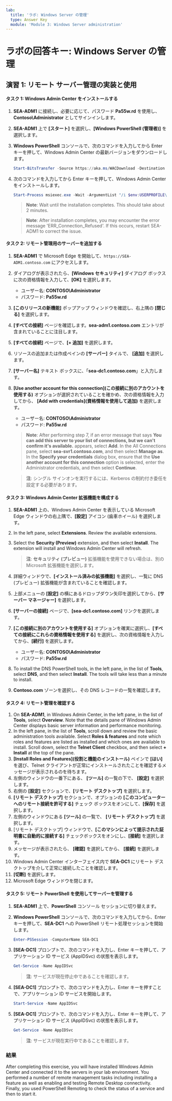 ```yaml
---
lab:
  title: 'ラボ: Windows Server の管理'
  type: Answer Key
  module: 'Module 3: Windows Server administration'
---
```


# <a name="lab-answer-key-managing-windows-server"></a>ラボの回答キー: Windows Server の管理

## <a name="exercise-1-implementing-and-using-remote-server-administration"></a>演習 1: リモート サーバー管理の実装と使用

#### <a name="task-1-install-windows-admin-center"></a>タスク 1: Windows Admin Center をインストールする

1. **SEA-ADM1** に接続し、必要に応じて、パスワード **Pa55w.rd** を使用し、**Contoso\\Administrator** としてサインインします。
1. **SEA-ADM1** 上で **[スタート]** を選択し、**[Windows PowerShell (管理者)]** を選択します。
1. **Windows PowerShell** コンソールで、次のコマンドを入力してから Enter キーを押して、Windows Admin Center の最新バージョンをダウンロードします。
    
   ```powershell
   Start-BitsTransfer -Source https://aka.ms/WACDownload -Destination "$env:USERPROFILE\Downloads\WindowsAdminCenter.msi"
   ```
1. 次のコマンドを入力してから Enter キーを押して、Windows Admin Center をインストールします。
    
   ```powershell
   Start-Process msiexec.exe -Wait -ArgumentList "/i $env:USERPROFILE\Downloads\WindowsAdminCenter.msi /qn /L*v log.txt REGISTRY_REDIRECT_PORT_80=1 SME_PORT=443 SSL_CERTIFICATE_OPTION=generate"
   ```

   > <bpt id="p1">**</bpt>Note<ept id="p1">**</ept>: Wait until the installation completes. This should take about 2 minutes.
   
   > <bpt id="p1">**</bpt>Note<ept id="p1">**</ept>: After installation completes, you may encounter the error message 'ERR_Connection_Refused'. If this occurs, restart SEA-ADM1 to correct the issue.

#### <a name="task-2-add-servers-for-remote-administration"></a>タスク 2: リモート管理用のサーバーを追加する

1. **SEA-ADM1** で Microsoft Edge を開始して、`https://SEA-ADM1.contoso.com` にアクセスします。 
1. ダイアログが表示されたら、**[Windows セキュリティ]** ダイアログ ボックスに次の資格情報を入力して、**[OK]** を選択します。

   - ユーザー名: **CONTOSO\\Administrator**
   - パスワード: **Pa55w.rd**

1. **[このリリースの新機能]** ポップアップ ウィンドウを確認し、右上隅の **[閉じる]** を選択します。
1. **[すべての接続]** ページを確認します。**sea-adm1.contoso.com** エントリが含まれていることに注目します。 
1. **[すべての接続]** ページで、**[+ 追加]** を選択します。 
1. リソースの追加または作成ペインの **[サーバー]** タイルで、 **[追加]** を選択します。
1. **[サーバー名]** テキスト ボックスに、「**sea-dc1.contoso.com**」と入力します。
1. **[Use another account for this connection]\(この接続に別のアカウントを使用する\)** オプションが選択されていることを確かめ、次の資格情報を入力してから、 **[Add with credentials]\(資格情報を使用して追加\)** を選択します。

   - ユーザー名: **CONTOSO\\Administrator**
   - パスワード: **Pa55w.rd**

   > <bpt id="p1">**</bpt>Note<ept id="p1">**</ept>: After performing step 7, if an error message that says <bpt id="p2">**</bpt>You can add this server to your list of connections, but we can't confirm it's available.<ept id="p2">**</ept> appears, select <bpt id="p1">**</bpt>Add<ept id="p1">**</ept>. In the All Connections pane,  select <bpt id="p1">**</bpt>sea-svr1.contoso.com<ept id="p1">**</ept>, and then select <bpt id="p2">**</bpt>Manage as<ept id="p2">**</ept>. In the <bpt id="p1">**</bpt>Specify your credentials<ept id="p1">**</ept> dialog box, ensure that the <bpt id="p2">**</bpt>Use another account for this connection<ept id="p2">**</ept> option is selected, enter the Administrator credentials, and then select <bpt id="p3">**</bpt>Continue<ept id="p3">**</ept>.

   > **注**: シングル サインオンを実行するには、Kerberos の制約付き委任を設定する必要があります。

#### <a name="task-3-configure-windows-admin-center-extensions"></a>タスク 3: Windows Admin Center 拡張機能を構成する

1. **SEA-ADM1** 上の、Windows Admin Center を表示している Microsoft Edge ウィンドウの右上隅で、**[設定]** アイコン (歯車ホイール) を選択します。
1. In the left pane, select <bpt id="p1">**</bpt>Extensions<ept id="p1">**</ept>. Review the available extensions.
1. Select the <bpt id="p1">**</bpt>Security (Preview)<ept id="p1">**</ept> extension, and then select <bpt id="p2">**</bpt>Install<ept id="p2">**</ept>. The extension will install and Windows Admin Center will refresh.

   > **注**: **セキュリティ (プレビュー)** 拡張機能を使用できない場合は、別の Microsoft 拡張機能を選択します。

1. 詳細ウィンドウで、**[インストール済みの拡張機能]** を選択し、一覧に DNS (プレビュー) 拡張機能が含まれていることを確認します。
1. 上部メニューの **[設定]** の横にあるドロップダウン矢印を選択してから、**[サーバー マネージャー]** を選択します。
1. **[サーバーの接続]** ページで、**[sea-dc1.contoso.com]** リンクを選択します。
1. **[この接続に別のアカウントを使用する]** オプションを確実に選択し、**[すべての接続にこれらの資格情報を使用する]** を選択し、次の資格情報を入力してから、**[続行]** を選択します。

   - ユーザー名: **CONTOSO\\Administrator**
   - パスワード: **Pa55w.rd**

1. To install the DNS PowerShell tools, in the left pane, in the list of <bpt id="p1">**</bpt>Tools<ept id="p1">**</ept>, select <bpt id="p2">**</bpt>DNS<ept id="p2">**</ept>, and then select <bpt id="p3">**</bpt>Install<ept id="p3">**</ept>. The tools will take less than a minute to install.
1. **Contoso.com** ゾーンを選択し、その DNS レコードの一覧を確認します。

#### <a name="task-4-verify-remote-administration"></a>タスク 4: リモート管理を確認する

1. On <bpt id="p1">**</bpt>SEA-ADM1<ept id="p1">**</ept>, in Windows Admin Center, in the left pane, in the list of <bpt id="p2">**</bpt>Tools<ept id="p2">**</ept>, select <bpt id="p3">**</bpt>Overview<ept id="p3">**</ept>. Note that the details pane of Windows Admin Center displays basic server information and performance monitoring.
1. In the left pane, in the list of <bpt id="p1">**</bpt>Tools<ept id="p1">**</ept>, scroll down and review the basic administration tools available. Select <bpt id="p1">**</bpt>Roles &amp; features<ept id="p1">**</ept> and note which roles and features are listed as installed and which ones are available to install. Scroll down, select the <bpt id="p1">**</bpt>Telnet Client<ept id="p1">**</ept> checkbox, and then select <bpt id="p2">**</bpt>+ Install<ept id="p2">**</ept> at the top of the pane.
1. **[Install Roles and Features]\(役割と機能のインストール\)** ペインで **[はい]** を選び、Telnet クライアントが正常にインストールされたことを確認するメッセージが表示されるのを待ちます。
1. 左側のウィンドウの一番下にある、 **[ツール]** の一覧の下で、 **[設定]** を選択します。
1. 右側の **[設定]** セクションで、**[リモート デスクトップ]** を選択します。
1. **[リモート デスクトップ]** セクションで、オプションの **[このコンピューターへのリモート接続を許可する]** チェック ボックスをオンにして、**[保存]** を選択します。
1. 左側のウィンドウにある **[ツール]** の一覧で、 **[リモート デスクトップ]** を選択します。
1. [リモート デスクトップ] ウィンドウで、**[このマシンによって提示された証明書に自動的に接続する]** チェックボックスをオンにし、**[接続]** を選択します。
1. メッセージが表示されたら、 **[確認]** を選択してから、 **[接続]** を選択します。
1. Windows Admin Center インターフェイス内で **SEA-DC1** にリモート デスクトップを介して正常に接続したことを確認します。
1. **[切断]** を選択します。
1. Microsoft Edge ウィンドウを閉じます。

#### <a name="task-5-administer-servers-with-remote-powershell"></a>タスク 5: リモート PowerShell を使用してサーバーを管理する

1. **SEA-ADM1** 上で、**PowerShell** コンソール セッションに切り替えます。 
1. **Windows PowerShell** コンソールで、次のコマンドを入力してから、Enter キーを押して、**SEA-DC1** への PowerShell リモート処理セッションを開始します。

   ```powershell
   Enter-PSSession -ComputerName SEA-DC1
   ```
1. **[SEA-DC1]** プロンプトで、次のコマンドを入力し、Enter キーを押して、アプリケーション ID サービス (AppIDSvc) の状態を表示します。

   ```powershell
   Get-Service -Name AppIDSvc
   ```

   > **注**: サービスが現在停止中であることを確認します。

1. **[SEA-DC1]** プロンプトで、次のコマンドを入力し、Enter キーを押すことで、アプリケーション ID サービスを開始します。

   ```powershell
   Start-Service -Name AppIDSvc
   ```
1. **[SEA-DC1]** プロンプトで、次のコマンドを入力し、Enter キーを押して、アプリケーション ID サービス (AppIDSvc) の状態を表示します。

   ```powershell
   Get-Service -Name AppIDSvc
   ```

   > **注**: サービスが現在実行中であることを確認します。

### <a name="results"></a>結果

After completing this exercise, you will have installed Windows Admin Center and connected it to the servers in your lab environment. You performed a number of remote management tasks including installing a feature as well as enabling and testing Remote Desktop connectivity. Finally, you used PowerShell Remoting to check the status of a service and then to start it.
